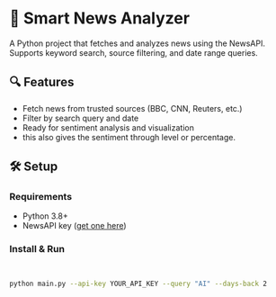 # 🚀 Smart News Analyzer

A Python project that fetches and analyzes news using the NewsAPI. Supports keyword search, source filtering, and date range queries.

## 🔍 Features
- Fetch news from trusted sources (BBC, CNN, Reuters, etc.)
- Filter by search query and date
- Ready for sentiment analysis and visualization 
- this also gives the sentiment through level or percentage.
 
## 🛠️ Setup  
  

### Requirements    
- Python 3.8+
- NewsAPI key ([get one here](https://newsapi.org/))

### Install & Run

```bash


python main.py --api-key YOUR_API_KEY --query "AI" --days-back 2
